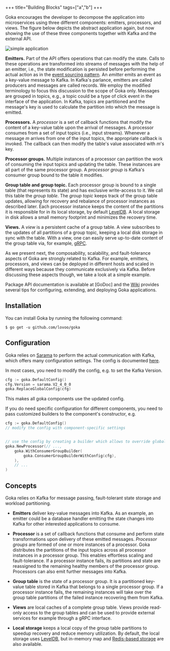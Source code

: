 +++
title="Building Blocks"
tags=["a","b"]
+++

Goka encourages the developer to decompose the application into microservices using three different components: emitters, processors, and views.
The figure below depicts the abstract application again, but now showing the use of these three components together with Kafka and the external API.

![simple application](figs/goka-arch-simple.png)

**Emitters.** Part of the API offers operations that can modify the state.
Calls to these operations are transformed into streams of messages with the help of an emitter, i.e., the state modification is persisted before performing the actual action as in the [event sourcing pattern](https://martinfowler.com/eaaDev/EventSourcing.html).
An *emitter* emits an event as a key-value message to Kafka.
In Kafka's parlance, emitters are called producers and messages are called records.
We employ the modified terminology to focus this discussion to the scope of Goka only.
Messages are grouped in topics, e.g., a topic could be a type of click event in the interface of the application. In Kafka, topics are partitioned and the message's key is used to calculate the partition into which the message is emitted.

**Processors.** A *processor* is a set of callback functions that modify the content of a key-value table upon the arrival of messages. A processor consumes from a set of input topics (i.e., input streams).
Whenever a message *m* arrives from one of the input topics, the appropriate callback is invoked.
The callback can then modify the table's value associated with *m*'s key.

**Processor groups.** Multiple instances of a processor can partition the work of consuming the input topics and updating the table.
These instances are all part of the same processor group.
A *processor group* is Kafka's consumer group bound to the table it modifies.

**Group table and group topic.** Each processor group is bound to a single table (that represents its state) and has exclusive write-access to it.
We call this table the *group table*.
The *group topic* keeps track of the group table updates, allowing for recovery and rebalance of processor instances as described later. Each processor instance keeps the content of the partitions it is responsible for in its local storage, by default [LevelDB](https://github.com/syndtr/goleveldb).
A local storage in disk allows a small memory footprint and minimizes the recovery time.

**Views.** A *view* is a persistent cache of a group table. A view subscribes to the updates of all partitions of a group topic, keeping a local disk storage in sync with the table. With a view, one can easily serve up-to-date content of the group table via, for example, [gRPC](https://github.com/grpc/grpc-go).

As we present next, the composability, scalability, and fault-tolerance aspects of Goka are strongly related to Kafka. For example, emitters, processors, and views can be deployed in different hosts and scaled in different ways because they communicate exclusively via Kafka. Before discussing these aspects though, we take a look at a simple example.


Package API documentation is available at [GoDoc] and the [Wiki](https://github.com/lovoo/goka/wiki/Tips#configuring-log-compaction-for-table-topics) provides several tips for configuring, extending, and deploying Goka applications.

## Installation

You can install Goka by running the following command:

``$ go get -u github.com/lovoo/goka``

## Configuration

Goka relies on [Sarama](https://github.com/Shopify/sarama) to perform the actual communication with Kafka, which offers many configuration settings. The config is documented [here](https://godoc.org/github.com/Shopify/sarama#Config).

In most cases, you need to modify the config, e.g. to set the Kafka Version.

```go
cfg := goka.DefaultConfig()
cfg.Version = sarama.V2_4_0_0
goka.ReplaceGlobalConfig(cfg)
```

This makes all goka components use the updated config.

If you do need specific configuration for different components, you need to pass customized builders to the 
component's constructor, e.g.

```go
cfg := goka.DefaultConfig()
// modify the config with component-specific settings


// use the config by creating a builder which allows to override global config
goka.NewProcessor(// ...,
	goka.WithConsumerGroupBuilder(
		goka.ConsumerGroupBuilderWithConfig(cfg),
	),
	// ...
)
```

## Concepts

Goka relies on Kafka for message passing, fault-tolerant state storage and workload partitioning.

* **Emitters** deliver key-value messages into Kafka. As an example, an emitter could be a database handler emitting the state changes into Kafka for other interested applications to consume.

* **Processor** is a set of callback functions that consume and perform state transformations upon delivery of these emitted messages. *Processor groups* are formed of one or more instances of a processor. Goka distributes the partitions of the input topics across all processor instances in a processor group. This enables effortless scaling and fault-tolerance. If a processor instance fails, its partitions and state are reassigned to the remaining healthy members of the processor group. Processors can also emit further messages into Kafka.

* **Group table** is the state of a processor group. It is a partitioned key-value table stored in Kafka that belongs to a single processor group. If a processor instance fails, the remaining instances will take over the group table partitions of the failed instance recovering them from Kafka.

* **Views** are local caches of a complete group table. Views provide read-only access to the group tables and can be used to provide external services for example through a gRPC interface.

* **Local storage** keeps a local copy of the group table partitions to speedup recovery and reduce memory utilization. By default, the local storage uses [LevelDB](https://github.com/syndtr/goleveldb), but in-memory map and [Redis-based storage](https://github.com/lovoo/goka/tree/master/storage/redis) are also available.
